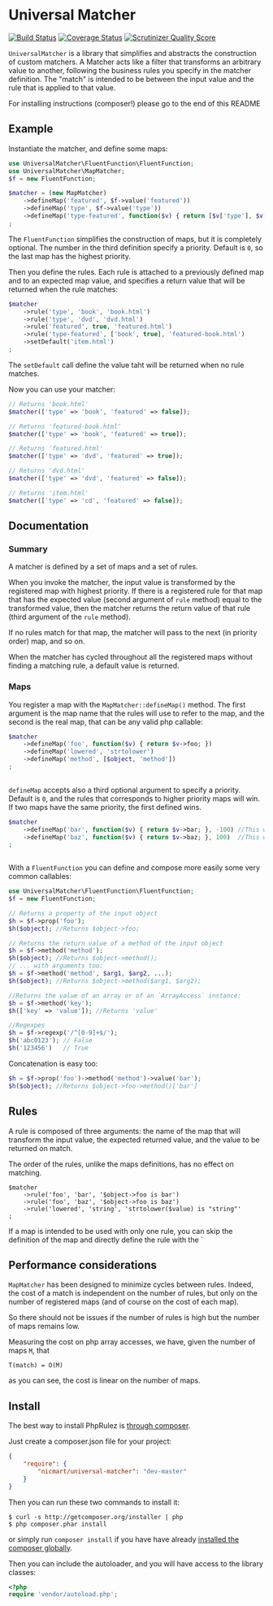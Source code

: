 # Universal Matcher
[![Build Status](https://travis-ci.org/nicmart/UniversalMatcher.png?branch=master)](https://travis-ci.org/nicmart/UniversalMatcher)
[![Coverage Status](https://coveralls.io/repos/nicmart/UniversalMatcher/badge.png?branch=master)](https://coveralls.io/r/nicmart/UniversalMatcher?branch=master)
[![Scrutinizer Quality Score](https://scrutinizer-ci.com/g/nicmart/UniversalMatcher/badges/quality-score.png?s=48823d51d6b85ca07a7321415a2101b9cc071bb7)](https://scrutinizer-ci.com/g/nicmart/UniversalMatcher/)

`UniversalMatcher` is a library that simplifies and abstracts the construction of custom matchers.
A Matcher acts like a filter that transforms an arbitrary value to another, following the business rules you specify
in the matcher definition. The "match" is intended to be between the input value and the rule that is applied to that value.

For installing instructions (composer!) please go to the end of this README

## Example
Instantiate the matcher, and define some maps:
```php
use UniversalMatcher\FluentFunction\FluentFunction;
use UniversalMatcher\MapMatcher;
$f = new FluentFunction;

$matcher = (new MapMatcher)
    ->defineMap('featured', $f->value('featured'))
    ->defineMap('type', $f->value('type'))
    ->defineMap('type-featured', function($v) { return [$v['type'], $v['value']]; }, 100)
;
```
The `FluentFunction` simplifies the construction of maps, but it is completely optional. The number in the 
third definition specify a priority. Default is `0`, so the last map has the highest priority. 

Then you define the rules. Each rule is attached to a previously defined map and to an expected map value,
and specifies a return value that will be returned when the rule matches:
```php
$matcher
    ->rule('type', 'book', 'book.html')
    ->rule('type', 'dvd', 'dvd.html')
    ->rule('featured', true, 'featured.html')
    ->rule('type-featured', ['book', true], 'featured-book.html')
    ->setDefault('item.html')
;
```
The `setDefault` call define the value taht will be returned when no rule matches.

Now you can use your matcher:
```php
// Returns 'book.html'
$matcher(['type' => 'book', 'featured' => false]);

// Returns 'featured-book.html'
$matcher(['type' => 'book', 'featured' => true]);

// Returns 'featured.html'
$matcher(['type' => 'dvd', 'featured' => true]);

// Returns 'dvd.html'
$matcher(['type' => 'dvd', 'featured' => false]);

// Returns 'item.html'
$matcher(['type' => 'cd', 'featured' => false]);
```

## Documentation
### Summary
A matcher is defined by a set of maps and a set of rules. 

When you invoke the matcher,
the input value is transformed by the registered map with highest priority. If there is
a registered rule for that map that has the expected value (second argument of `rule` method)
equal to the transformed value, then the matcher returns the return value of that rule 
(third argument of the `rule` method).

If no rules match for that map, the matcher will pass to the next (in priority order) map, and so on.

When the matcher has cycled throughout all the registered maps without finding a matching rule,
a default value is returned.

### Maps
You register a map with the `MapMatcher::defineMap()` method. The first argument is
the map name that the rules will use to refer to the map, and the second is the real map, that
can be any valid php callable:
```php
$matcher
    ->defineMap('foo', function($v) { return $v->foo; })
    ->defineMap('lowered', 'strtolower')
    ->defineMap('method', [$object, 'method'])
;
    
```
`defineMap` accepts also a third optional argument to specify a priority. Default is `0`, and the rules
that corresponds to higher priority maps will win. If two maps have the same priority, the first defined wins.
```php
$matcher
    ->defineMap('bar', function($v) { return $v->bar; }, -100) //This will be the last checked
    ->defineMap('baz', function($v) { return $v->baz; }, 100)  //This will be the first
;
    
```

With a `FluentFunction` you can define and compose more easily some very common callables:

```php
use UniversalMatcher\FluentFunction\FluentFunction;
$f = new FluentFunction;

// Returns a property of the input object
$h = $f->prop('foo');
$h($object); //Returns $object->foo;

// Returns the return value of a method of the input object
$h = $f->method('method');
$h($object); //Returns $object->method();
// ... with arguments too:
$h = $f->method('method', $arg1, $arg2, ...);
$h($object); //Returns $object->method($arg1, $arg2);

//Returns the value of an array or of an `ArrayAccess` instance:
$h = $f->method('key');
$h(['key' => 'value']); //Returns 'value'

//Regexpes
$h = $f->regexp('/^[0-9]+$/');
$h('abc0123'); // False
$h('123456')   // True

```
Concatenation is easy too:
```php
$h = $f->prop('foo')->method('method')->value('bar');
$h($object); //Returns $object->foo->method()['bar']
```

## Rules
A rule is composed of three arguments: the name of the map that will transform
the input value, the expected returned value, and the value to be returned on match.

The order of the rules, unlike the maps definitions, has no effect on matching.
```
$matcher
    ->rule('foo', 'bar', '$object->foo is bar')
    ->rule('foo', 'baz', '$object->foo is baz')
    ->rule('lowered', 'string', 'strtolower($value) is "string"'
;
```
If a map is intended to be used with only one rule, you can skip the definition of the map
and directly define the rule with the `

## Performance considerations

`MapMatcher` has been designed to minimize cycles between rules. Indeed, the cost of a match
is independent on the number of rules, but only on the number of registered maps (and of course
on the cost of each map).

So there should not be issues if the number of rules is high but the number of maps remains low.

Measuring the cost on php array accesses, we have, given the number of maps `M`, that
```
T(match) = O(M)
```
as you can see, the cost is linear on the number of maps.


## Install

The best way to install PhpRulez is [through composer](http://getcomposer.org).

Just create a composer.json file for your project:

```JSON
{
    "require": {
        "nicmart/universal-matcher": "dev-master"
    }
}
```

Then you can run these two commands to install it:

    $ curl -s http://getcomposer.org/installer | php
    $ php composer.phar install

or simply run `composer install` if you have have already [installed the composer globally](http://getcomposer.org/doc/00-intro.md#globally).

Then you can include the autoloader, and you will have access to the library classes:

```php
<?php
require 'vendor/autoload.php';
```

